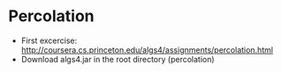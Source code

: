 # Percolation

- First excercise: http://coursera.cs.princeton.edu/algs4/assignments/percolation.html
- Download algs4.jar in the root directory (percolation)
